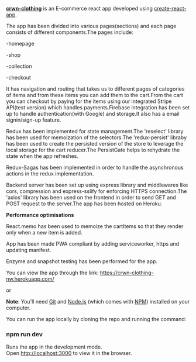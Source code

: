 **[crwn-clothing](https://github.com/pratikrana1998/crwn-clothing)** is an E-commerce react app developed using [create-react-app](https://github.com/facebook/create-react-app).

The app has been divided into various pages(sections) and each page consists of different components.The pages include:

-homepage

-shop

-collection

-checkout

It has navigation and routing that takes us to different pages of categories of items and from these items you can add them to the cart.From the cart you can checkout by paying for the items using our integrated Stripe API(test version) which handles payments.Firebase integration has been set up to handle authentication(with Google) and storage.It also has a email signin/sign-up feature.

Redux has been implemented for state management.The 'reselect' library has been used for memoization of the selectors.The 'redux-persist' libraby has been used to create the persisted version of the store to leverage the local storage for the cart reducer.The PersistGate helps to rehydrate the state when the app refreshes.

Redux-Sagas has been implemented in order to handle the asynchronous actions in the redux implementation.

Backend server has been set up using express library and middlewares like cors, compression and express-sslify for enforcing HTTPS connection.The 'axios' library has been used on the frontend in order to send GET and POST request to the server.The app has been hosted on Heroku.

**Performance optimisations**

React.memo has been used to memoize the cartItems so that they render only when a new item is added.

App has been made PWA compliant by adding serviceworker, https and updating manifest.

Enzyme and snapshot testing has been performed for the app.

You can view the app through the link:
https://crwn-clothing-nw.herokuapp.com/

or 

**Note**: You'll need [Git](https://git-scm.com) and [Node.js](https://nodejs.org/en/download/) (which comes with [NPM](http://npmjs.com)) installed on your computer.

You can run the app locally by cloning the repo and running the command:

  ### npm run dev
  
  Runs the app in the development mode.<br />
  Open [http://localhost:3000](http://localhost:3000) to view it in the browser.
